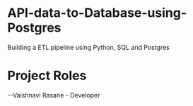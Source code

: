 # API-data-to-Database-using-Postgres
Building a ETL pipeline using Python, SQL and Postgres

# Project Roles
--Vaishnavi Rasane - Developer 
